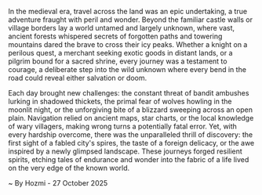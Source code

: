 
In the medieval era, travel across the land was an epic undertaking, a true adventure fraught with peril and wonder. Beyond the familiar castle walls or village borders lay a world untamed and largely unknown, where vast, ancient forests whispered secrets of forgotten paths and towering mountains dared the brave to cross their icy peaks. Whether a knight on a perilous quest, a merchant seeking exotic goods in distant lands, or a pilgrim bound for a sacred shrine, every journey was a testament to courage, a deliberate step into the wild unknown where every bend in the road could reveal either salvation or doom.

Each day brought new challenges: the constant threat of bandit ambushes lurking in shadowed thickets, the primal fear of wolves howling in the moonlit night, or the unforgiving bite of a blizzard sweeping across an open plain. Navigation relied on ancient maps, star charts, or the local knowledge of wary villagers, making wrong turns a potentially fatal error. Yet, with every hardship overcome, there was the unparalleled thrill of discovery: the first sight of a fabled city's spires, the taste of a foreign delicacy, or the awe inspired by a newly glimpsed landscape. These journeys forged resilient spirits, etching tales of endurance and wonder into the fabric of a life lived on the very edge of the known world.

~ By Hozmi - 27 October 2025
